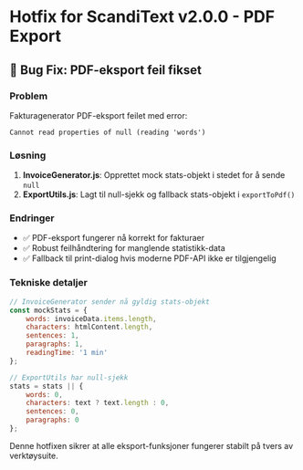 # Hotfix for ScandiText v2.0.0 - PDF Export

## 🐛 Bug Fix: PDF-eksport feil fikset

### Problem
Fakturagenerator PDF-eksport feilet med error:
```
Cannot read properties of null (reading 'words')
```

### Løsning
1. **InvoiceGenerator.js**: Opprettet mock stats-objekt i stedet for å sende `null`
2. **ExportUtils.js**: Lagt til null-sjekk og fallback stats-objekt i `exportToPdf()`

### Endringer
- ✅ PDF-eksport fungerer nå korrekt for fakturaer
- ✅ Robust feilhåndtering for manglende statistikk-data
- ✅ Fallback til print-dialog hvis moderne PDF-API ikke er tilgjengelig

### Tekniske detaljer
```javascript
// InvoiceGenerator sender nå gyldig stats-objekt
const mockStats = {
    words: invoiceData.items.length,
    characters: htmlContent.length,
    sentences: 1,
    paragraphs: 1,
    readingTime: '1 min'
};

// ExportUtils har null-sjekk
stats = stats || {
    words: 0,
    characters: text ? text.length : 0,
    sentences: 0,
    paragraphs: 0
};
```

Denne hotfixen sikrer at alle eksport-funksjoner fungerer stabilt på tvers av verktøysuite.
